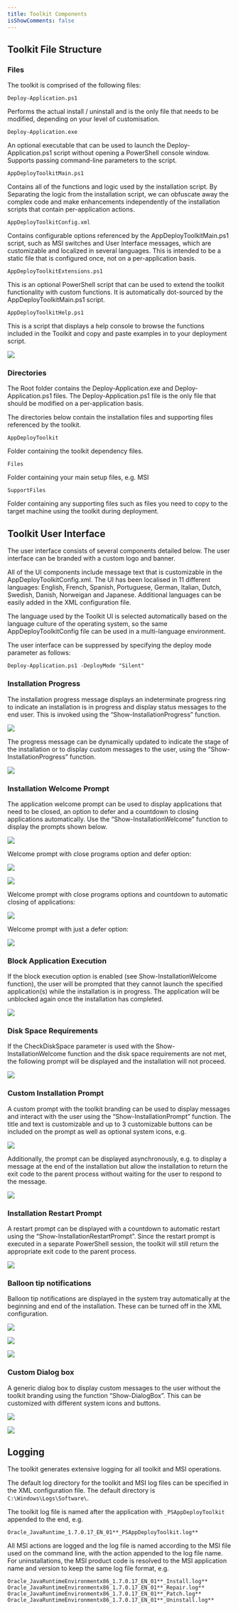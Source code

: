 ```yaml
---
title: Toolkit Components
isShowComments: false
---
```


## Toolkit File Structure

### Files

The toolkit is comprised of the following files:

`Deploy-Application.ps1`

Performs the actual install / uninstall and is the only file that needs to be modified, depending on your level of customisation.

`Deploy-Application.exe`

An optional executable that can be used to launch the Deploy-Application.ps1 script without opening a PowerShell console window. Supports passing command-line parameters to the script.

`AppDeployToolkitMain.ps1`

Contains all of the functions and logic used by the installation script. By Separating the logic from the installation script, we can obfuscate away the complex code and make enhancements independently of the installation scripts that contain per-application actions.

`AppDeployToolkitConfig.xml`

Contains configurable options referenced by the AppDeployToolkitMain.ps1 script, such as MSI switches and User Interface messages, which are customizable and localized in several languages. This is intended to be a static file that is configured once, not on a per-application basis.

`AppDeployToolkitExtensions.ps1`

This is an optional PowerShell script that can be used to extend the toolkit functionality with custom functions. It is automatically dot-sourced by the AppDeployToolkitMain.ps1 script.

`AppDeployToolkitHelp.ps1`

This is a script that displays a help console to browse the functions included in the Toolkit and copy and paste examples in to your deployment script.

![](images/image2.png)

### Directories

The Root folder contains the Deploy-Application.exe and Deploy-Application.ps1 files. The Deploy-Application.ps1 file is the only file that should be modified on a per-application basis.

The directories below contain the installation files and supporting files referenced by the toolkit.

`AppDeployToolkit`

Folder containing the toolkit dependency files.

`Files`

Folder containing your main setup files, e.g. MSI

`SupportFiles`

Folder containing any supporting files such as files you need to copy to the target machine using the toolkit during deployment.

## Toolkit User Interface

The user interface consists of several components detailed below. The user interface can be branded with a custom logo and banner.

All of the UI components include message text that is customizable in the AppDeployToolkitConfig.xml. The UI has been localised in 11 different languages: English, French, Spanish, Portuguese, German, Italian, Dutch, Swedish, Danish, Norweigan and Japanese. Additional languages can be easily added in the XML configuration file.

The language used by the Toolkit UI is selected automatically based on the language culture of the operating system, so the same AppDeployToolkitConfig file can be used in a multi-language environment.

The user interface can be suppressed by specifying the deploy mode parameter as follows:

`Deploy-Application.ps1 -DeployMode "Silent"`

### Installation Progress

The installation progress message displays an indeterminate progress ring to indicate an installation is in progress and display status messages to the end user. This is invoked using the “Show-InstallationProgress” function.

![](img/image3.png)

The progress message can be dynamically updated to indicate the stage of the installation or to display custom messages to the user, using the “Show-InstallationProgress” function.

![](img/image4.png)

### Installation Welcome Prompt

The application welcome prompt can be used to display applications that need to be closed, an option to defer and a countdown to closing applications automatically. Use the “Show-InstallationWelcome” function to display the prompts shown below.

![](img/image5.png)

Welcome prompt with close programs option and defer option:

![](img/image6.png)

![](img/image7.png)

Welcome prompt with close programs options and countdown to automatic closing of applications:

![](img/image8.png)

Welcome prompt with just a defer option:

![](img/image9.png)

### Block Application Execution

If the block execution option is enabled (see Show-InstallationWelcome function), the user will be prompted that they cannot launch the specified application(s) while the installation is in progress. The application will be unblocked again once the installation has completed.

![](img/image10.png)

### Disk Space Requirements

If the CheckDiskSpace parameter is used with the Show-InstallationWelcome function and the disk space requirements are not met, the following prompt will be displayed and the installation will not proceed.

![](img/image11.png)

### Custom Installation Prompt

A custom prompt with the toolkit branding can be used to display messages and interact with the user using the “Show-InstallationPrompt” function. The title and text is customizable and up to 3 customizable buttons can be included on the prompt as well as optional system icons, e.g.

![](img/image12.png)

Additionally, the prompt can be displayed asynchronously, e.g. to display a message at the end of the installation but allow the installation to return the exit code to the parent process without waiting for the user to respond to the message.

![](img/image13.png)

### Installation Restart Prompt

A restart prompt can be displayed with a countdown to automatic restart using the “Show-InstallationRestartPrompt”. Since the restart prompt is executed in a separate PowerShell session, the toolkit will still return the appropriate exit code to the parent process.

![](img/image14.png)

### Balloon tip notifications

Balloon tip notifications are displayed in the system tray automatically at the beginning and end of the installation. These can be turned off in the XML configuration.

![](img/image15.png)

![](img/image16.png)

![](img/image17.png)

### Custom Dialog box

A generic dialog box to display custom messages to the user without the toolkit branding using the function “Show-DialogBox”. This can be customized with different system icons and buttons.

![](img/image18.png)

![](img/image19.png)

## Logging

The toolkit generates extensive logging for all toolkit and MSI operations.

The default log directory for the toolkit and MSI log files can be specified in the XML configuration file. The default directory is `C:\Windows\Logs\Software\`.

The toolkit log file is named after the application with `_PSAppDeployToolkit` appended to the end, e.g.

`Oracle_JavaRuntime_1.7.0.17_EN_01**_PSAppDeployToolkit.log**`

All MSI actions are logged and the log file is named according to the MSI file used on the command line, with the action appended to the log file name. For uninstallations, the MSI product code is resolved to the MSI application name and version to keep the same log file format, e.g.

`Oracle_JavaRuntimeEnvironmentx86_1.7.0.17_EN_01**_Install.log**`
`Oracle_JavaRuntimeEnvironmentx86_1.7.0.17_EN_01**_Repair.log**`
`Oracle_JavaRuntimeEnvironmentx86_1.7.0.17_EN_01**_Patch.log**`
`Oracle_JavaRuntimeEnvironmentx86_1.7.0.17_EN_01**_Uninstall.log**`
